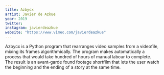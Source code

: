 ```yaml
---
title: Azbycx
artist: Javier de Azkue
year: 2019
twitter:
instagram: javierdeazkue
website: "https://www.vimeo.com/javierdeazkue"
---
```

Azbycx is a Python program that rearranges video samples from a videofile, mixing its frames algorithmically. The program makes automatically a process that would take hundred of hours of manual labour to complete. The result is an avant-garde found footage shortfilm that lets the user watch the beginning and the ending of a story at the same time.